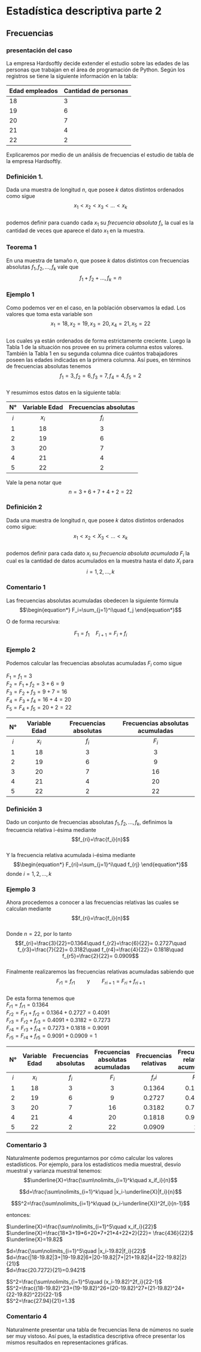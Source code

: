 # Estadística descriptiva parte 2

## Frecuencias

### presentación del caso

La empresa Hardsoftly decide extender el estudio sobre las edades de las personas que trabajan en el área de programación de Python. Según los registros se tiene la siguiente información en la tabla:


Edad empleados | Cantidad de personas
---------|----------
 18 | 3
 19 | 6
 20 | 7
 21 | 4
 22 | 2

 Explicaremos por medio de un análisis de frecuencias el estudio de tabla de la empresa Hardsoftly.

### Definición 1.

Dada una muestra de longitud $n$, que posee $k$ datos distintos ordenados como sigue  
$$x_1<x_2<x_3<...<x_k$$  
podemos definir para cuando cada $x_1$ su *frecuencia absoluta* $f_i$, la cual es la cantidad de veces que aparece el dato $x_1$ en la muestra.

### Teorema 1

En una muestra de tamaño $n$, que posee $k$ datos distintos con frecuencias absolutas $f_1, f_2, ..., f_k$ vale que  
$$f_1+f_2+..., f_k=n$$  

### Ejemplo 1

Como podemos ver en el caso, en la población observamos la edad. Los valores que toma esta variable son  
$$x_1= 18, x_2= 19, x_3= 20, x_4= 21, x_5= 22$$  
Los cuales ya están ordenados de forma estrictamente creciente. Luego la Tabla 1 de la situación nos provee en su primera columna estos valores. También la Tabla 1 en su segunda columna dice cuántos trabajadores poseen las edades indicadas en la primera columna. Así pues, en términos de frecuencias absolutas tenemos  
$$f_1= 3, f_2= 6, f_3= 7, f_4= 4, f_5= 2$$  
Y resumimos estos datos en la siguiente tabla:

N° | Variable Edad | Frecuencias absolutas
:----:|:----:|:----:
 $i$ | $x_i$ | $f_i$
 1 | 18 | 3
 2 | 19 | 6
 3 | 20 | 7
 4 | 21 | 4
 5 | 22 | 2

Vale la pena notar que  
$$n= 3+6+7+4+2= 22$$

### Definición 2

Dada una muestra de longitud $n$, que posee $k$ datos distintos ordenados como sigue:  
$$x_1<x_2<X_3<...<x_k$$  
podemos definir para cada dato $x_i$ su *frecuencia absoluta acumulada* $F_i$ la cual es la cantidad de datos acumulados en la muestra hasta el dato $X_i$ para  
$$i= 1, 2, ..., k$$

### Comentario 1

Las frecuencias absolutas acumuladas obedecen la siguiente fórmula  
$$\begin{equation*}
F_i=\sum_{j=1}^i\quad f_j
\end{equation*}$$

O de forma recursiva:

$$F_1= f_1\quad F_{i+1}= F_i+f_i$$

### Ejemplo 2

Podemos calcular las frecuencias absolutas acumuladas $F_i$ como sigue

$F_1=f_1=3$  
$F_2=F_1+f_2=3+6=9$  
$F_3=F_2+f_3=9+7=16$  
$F_4= F_3+f_4=16+4=20$  
$F_5=F_4+f_5=20+2=22$

N° | Variable Edad | Frecuencias absolutas | Frecuencias absolutas acumuladas
:----:|:----:|:----:|:----:
 $i$ | $x_i$ | $f_i$ | $F_i$
 1 | 18 | 3 | 3
 2 | 19 | 6 | 9
 3 | 20 | 7 | 16
 4 | 21 | 4 | 20
 5 | 22 | 2 | 22

### Definición 3

Dado un conjunto de frecuencias absolutas $f_1, f_2, ..., f_k$, definimos la frecuencia relativa i-ésima mediante  
$$f_{ri}=\frac{f_i}{n}$$  
Y la frecuencia relativa acumulada i-ésima mediante  
$$\begin{equation*}
F_{ri}=\sum_{j=1}^i\quad f_{rj}
\end{equation*}$$
donde $i=1, 2, ..., k$

### Ejemplo 3

Ahora procedemos a conocer a las frecuencias relativas las cuales se calculan mediante  
$$f_{ri}=\frac{f_i}{n}$$  
Donde $n=22$, por lo tanto  
$$f_{ri}=\frac{3}{22}=0.1364\quad f_{r2}=\frac{6}{22}= 0.2727\quad f_{r3}=\frac{7}{22}= 0.3182\quad f_{r4}=\frac{4}{22}= 0.1818\quad f_{r5}=\frac{2}{22}= 0.0909$$  
Finalmente realizaremos las frecuencias relativas acumuladas sabiendo que  
$$F_{r1}=f_{r1}\qquad\text{y}\qquad F_{ri+1}= F_{ri}+f_{ri+1}$$  
De esta forma tenemos que  
$F_{r1}=f_{r1}=0.1364$  
$F_{r2}=F_{r1}+f_{r2}=0.1364+0.2727=0.4091$  
$F_{r3}=F_{r2}+f_{r3}=0.4091+0.3182=0.7273$  
$F_{r4}=F_{r3}+f_{r4}=0.7273+0.1818=0.9091$  
$F_{r5}=F_{r4}+f_{r5}=0.9091+0.0909=1$

N° | Variable Edad | Frecuencias absolutas | Frecuencias absolutas acumuladas | Frecuencias relativas | Frecuencias relativas acumuladas
:---------:|:----------:|:---------:|:---------:|:----------:|:---------:
 $i$ | $x_i$ | $f_i$ | $F_i$ | $f_ri$ | $F_{ri}$
 1 | 18 | 3 | 3 | 0.1364 | 0.1364
 2 | 19 | 6 | 9 | 0.2727 | 0.4091
 3 | 20 | 7 | 16 | 0.3182 | 0.7273
 4 | 21 | 4 | 20 | 0.1818 | 0.9091
 5 | 22 | 2 | 22 | 0.0909 | 1

### Comentario 3

Naturalmente podemos preguntarnos por cómo calcular los valores estadísticos. Por ejemplo, para los estadísticos media muestral, desvío muestral y varianza muestral tenemos:  
$$\underline{X}=\frac{\sum\nolimits_{i=1}^k\quad x_if_i}{n}$$

$$d=\frac{\sum\nolimits_{i=1}^k\quad |x_i-\underline{X}|f_i}{n}$$

$$S^2=\frac{\sum\nolimits_{i=1}^k\quad (x_i-\underline{X})^2f_i}{n-1}$$

entonces:

$\underline{X}=\frac{\sum\nolimits_{i=1}^5\quad x_if_i}{22}$  
$\underline{X}=\frac{18*3+19*6+20*7+21*4+22*2}{22}= \frac{436}{22}$  
$\underline{X}=19.82$

$d=\frac{\sum\nolimits_{i=1}^5\quad |x_i-19.82|f_i}{22}$  
$d=\frac{|18-19.82|3+|19-19.82|6+|20-19.82|7+|21+19.82|4+|22-19.82|2}{21}$  
$d=\frac{20.7272}{21}=0.9421$

$S^2=\frac{\sum\nolimits_{i=1}^5\quad (x_i-19.82)^2f_i}{22-1}$  
$S^2=\frac{(18-19.82)^23+(19-19.82)^26+(20-19.82)^27+(21-19.82)^24+(22-19.82)^22}{22-1}$  
$S^2=\frac{27.94}{21}=1.3$

### Comentario 4

Naturalmente presentar una tabla de frecuencias llena de números no suele ser muy vistoso. Así pues, la estadística descriptiva ofrece presentar los mismos resultados en representaciones gráficas.
